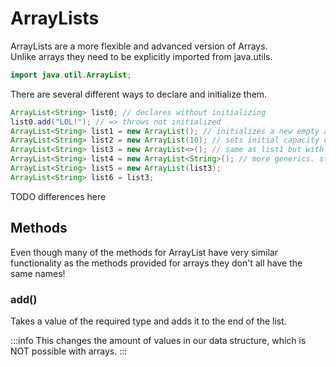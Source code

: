 # ArrayLists

ArrayLists are a more flexible and advanced version of Arrays.  
Unlike arrays they need to be explicitly imported from java.utils.

```java
import java.util.ArrayList;
```

There are several different ways to declare and initialize them.

```java
ArrayList<String> list0; // declares without initializing
list0.add("LOL!"); // => throws not initialized
ArrayList<String> list1 = new ArrayList(); // initializes a new empty arraylist
ArrayList<String> list2 = new ArrayList(10); // sets initial capacity of 10
ArrayList<String> list3 = new ArrayList<>(); // same as list1 but with generics... idk.
ArrayList<String> list4 = new ArrayList<String>(); // more generics. still dont know.
ArrayList<String> list5 = new ArrayList(list3);
ArrayList<String> list6 = list3;


```

TODO differences here

## Methods

Even though many of the methods for ArrayList have very similar functionality as the methods provided for arrays they don't all have the same names!

### add()

Takes a value of the required type and adds it to the end of the list.

:::info
This changes the amount of values in our data structure, which is NOT possible with arrays.
:::

```java


```
